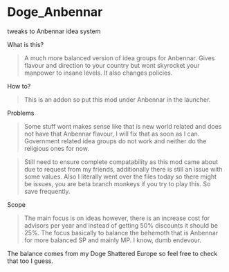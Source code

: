 # Doge_Anbennar
 tweaks to Anbennar idea system


What is this?
>A much more balanced version of idea groups for Anbennar. Gives flavour and direction to your country but wont skyrocket your manpower to insane levels. It also changes policies.

How to?
>This is an addon so put this mod under Anbennar in the launcher.






Problems
>Some stuff wont makes sense like that is new world related and does not have that Anbennar flavour, I will fix that as soon as I can. Government related idea groups do not work and neither do the religious ones for now.

>Still need to ensure complete compatability as this mod came about due to request from my friends, additionally there is still an issue with some values. Also I literally went over the files today so there might be issues, you are beta branch monkeys if you try to play this. So save frequently.

Scope
>The main focus is on ideas however, there is an increase cost for advisors per year and instead of getting 50% discounts it should be 25%. The focus basically to balance the behemoth that is Anbennar for more balanced SP and mainly MP. I know, dumb endevour.





The balance comes from my Doge Shattered Europe so feel free to check that too I guess.